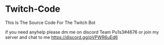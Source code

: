 # Twitch-Code
This Is The Source Code For The Twitch Bot


if you need anyhelp please dm me on discord Team Pu1s3#4676 or join my server and chat to me https://discord.gg/pVPWR6uEd6
